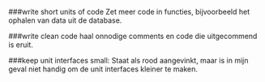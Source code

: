 
###write short units of code 
Zet meer code in functies, bijvoorbeeld het ophalen van data uit de database. 


###write clean code 
haal onnodige comments en code die uitgecommend is eruit.

###keep unit interfaces small: 
Staat als rood aangevinkt, maar is in mijn geval niet handig om de unit interfaces kleiner te maken. 
